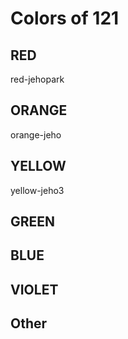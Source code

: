 # Colors of 121

## RED
red-jehopark

## ORANGE
orange-jeho

## YELLOW
yellow-jeho3

## GREEN

## BLUE

## VIOLET

## Other
